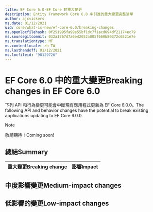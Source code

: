 ```yaml
---
title: EF Core 6.0-EF Core 的重大變更
description: Entity Framework Core 6.0 中引進的重大變更完整清單
author: ajcvickers
ms.date: 01/12/2021
uid: core/what-is-new/ef-core-6.0/breaking-changes
ms.openlocfilehash: 0f251995fa99e55bf1dc7f1acd694df21174ec79
ms.sourcegitcommit: 032a1767d7a6e42052a005f660b80372c6521e7e
ms.translationtype: MT
ms.contentlocale: zh-TW
ms.lasthandoff: 01/12/2021
ms.locfileid: "98129726"
---
```

# <a name="breaking-changes-in-ef-core-60"></a><span data-ttu-id="9ddd0-103">EF Core 6.0 中的重大變更</span><span class="sxs-lookup"><span data-stu-id="9ddd0-103">Breaking changes in EF Core 6.0</span></span>

<span data-ttu-id="9ddd0-104">下列 API 和行為變更可能會中斷現有應用程式更新為 EF Core 6.0.0。</span><span class="sxs-lookup"><span data-stu-id="9ddd0-104">The following API and behavior changes have the potential to break existing applications updating to EF Core 6.0.0.</span></span>

> [!NOTE]
> <span data-ttu-id="9ddd0-105">敬請期待！</span><span class="sxs-lookup"><span data-stu-id="9ddd0-105">Coming soon!</span></span>

## <a name="summary"></a><span data-ttu-id="9ddd0-106">總結</span><span class="sxs-lookup"><span data-stu-id="9ddd0-106">Summary</span></span>

| <span data-ttu-id="9ddd0-107">**重大變更**</span><span class="sxs-lookup"><span data-stu-id="9ddd0-107">**Breaking change**</span></span>                                                                                                                   | <span data-ttu-id="9ddd0-108">**影響**</span><span class="sxs-lookup"><span data-stu-id="9ddd0-108">**Impact**</span></span> |
|:--------------------------------------------------------------------------------------------------------------------------------------|------------|

## <a name="medium-impact-changes"></a><span data-ttu-id="9ddd0-109">中度影響變更</span><span class="sxs-lookup"><span data-stu-id="9ddd0-109">Medium-impact changes</span></span>

## <a name="low-impact-changes"></a><span data-ttu-id="9ddd0-110">低影響的變更</span><span class="sxs-lookup"><span data-stu-id="9ddd0-110">Low-impact changes</span></span>
